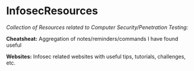 # InfosecResources
*Collection of Resources related to Computer Security/Penetration Testing:*

**Cheatsheat:** Aggregation of notes/reminders/commands I have found useful 

**Websites:** Infosec related websites with useful tips, tutorials, challenges, etc.



